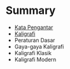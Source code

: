 # Summary

* [Kata Pengantar](README.md)
* [Kaligrafi](chapter1.md)
* Peraturan Dasar
* Gaya-gaya Kaligrafi
* Kaligrafi Klasik
* Kaligrafi Modern

